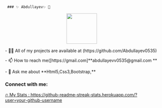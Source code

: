      ### ✨ Abdullayev✨ 👋
<div id="header" align="center">
  <img src="https://media.giphy.com/media/M9gbBd9nbDrOTu1Mqx/giphy.gif" width="100"/>
    
</div> <p align="left">- 👨‍💻 All of my projects are available at (https://github.com/Abdullayev0535)</p><p align="left">- 📫 How to reach me([https://gmail.com]**abdullayevv0535@gmail.com
**</p><p align="left">- 💬 Ask me about **Html5,Css3,Bootstrap,**</p> <h3 align="left">Connect with me:</h3><p align="left"><a href="https://www.instagram.com/abdullayevv691/" target="blank">





:fire: My Stats :
https://github-readme-streak-stats.herokuapp.com/?user=your-github-username

